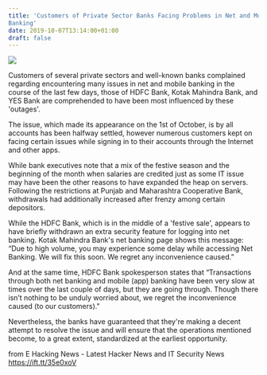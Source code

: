 ```yaml
---
title: 'Customers of Private Sector Banks Facing Problems in Net and Mobile
Banking'
date: 2019-10-07T13:14:00+01:00
draft: false
---
```


  

  

[![](https://2.bp.blogspot.com/-xGhAn9H_4Aw/XZsYpx6RzWI/AAAAAAAA5ts/YCCZC6q9B7wcAQ6r2NGRkdtvkAEiobycgCLcBGAsYHQ/s400/Difference-between-Mobile-Banking-and-Internet-Banking-1.jpg)](https://2.bp.blogspot.com/-xGhAn9H_4Aw/XZsYpx6RzWI/AAAAAAAA5ts/YCCZC6q9B7wcAQ6r2NGRkdtvkAEiobycgCLcBGAsYHQ/s1600/Difference-between-Mobile-Banking-and-Internet-Banking-1.jpg)

  

Customers of several private sectors and well-known banks complained regarding encountering many issues in net and mobile banking in the course of the last few days, those of HDFC Bank, Kotak Mahindra Bank, and YES Bank are comprehended to have been most influenced by these 'outages'.  
  
The issue, which made its appearance on the 1st of October, is by all accounts has been halfway settled, however numerous customers kept on facing certain issues while signing in to their accounts through the Internet and other apps.  
  
While bank executives note that a mix of the festive season and the beginning of the month when salaries are credited just as some IT issue may have been the other reasons to have expanded the heap on servers. Following the restrictions at Punjab and Maharashtra Cooperative Bank, withdrawals had additionally increased after frenzy among certain depositors.  
  
While the HDFC Bank, which is in the middle of a 'festive sale', appears to have briefly withdrawn an extra security feature for logging into net banking. Kotak Mahindra Bank's net banking page shows this message: “Due to high volume, you may experience some delay while accessing Net Banking. We will fix this soon. We regret any inconvenience caused.”  
  
And at the same time, HDFC Bank spokesperson states that “Transactions through both net banking and mobile (app) banking have been very slow at times over the last couple of days, but they are going through. Though there isn’t nothing to be unduly worried about, we regret the inconvenience caused (to our customers)."  
  
Nevertheless, the banks have guaranteed that they're making a decent attempt to resolve the issue and will ensure that the operations mentioned become, to a great extent, standardized at the earliest opportunity.

  
  
from E Hacking News - Latest Hacker News and IT Security News https://ift.tt/35e0xoV